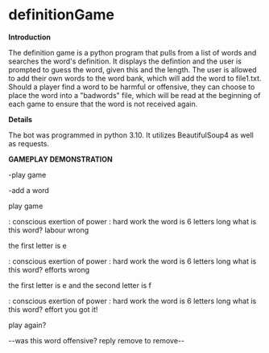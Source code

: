 # definitionGame

**Introduction**

The definition game is a python program that pulls from a list of words and searches the word's definition. It displays the defintion and the user is prompted to guess the word, given this and the length. The user is allowed to add their own words to the word bank, which will add the word to file1.txt. Should a player find a word to be harmful or offensive, they can choose to place the word into a "badwords" file, which will be read at the beginning of each game to ensure that the word is not received again.

**Details**

The bot was programmed in python 3.10. It utilizes BeautifulSoup4 as well as requests.

**GAMEPLAY DEMONSTRATION**

-play game

-add a word

play game



: conscious exertion of power : hard work
the word is 6 letters long
what is this word?
labour
wrong


the first letter is e



: conscious exertion of power : hard work
the word is 6 letters long
what is this word?
efforts
wrong


the first letter is e and the second letter is f



: conscious exertion of power : hard work
the word is 6 letters long
what is this word?
effort
you got it!


play again?


--was this word offensive? reply remove to remove--



